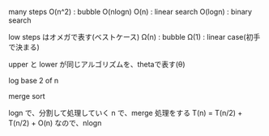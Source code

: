 many steps
O(n^2) : bubble
O(nlogn)
O(n) : linear search
O(logn) : binary search


low steps はオメガで表す(ベストケース)
Ω(n) : bubble
Ω(1) : linear case(初手で決まる)

upper と lower が同じアルゴリズムを、thetaで表す(θ)

log base 2 of n


merge sort

logn で、分割して処理していく
n で、merge 処理をする
T(n) = T(n/2) + T(n/2) + O(n)
なので、nlogn
